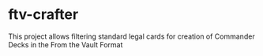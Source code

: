 # ftv-crafter

This project allows filtering standard legal cards for creation of Commander Decks in the From the Vault Format